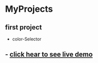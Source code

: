 # MyProjects

## first project

* color-Selector

## - [click hear to see live demo](https://rendom-color-fselector.netlify.app/)
